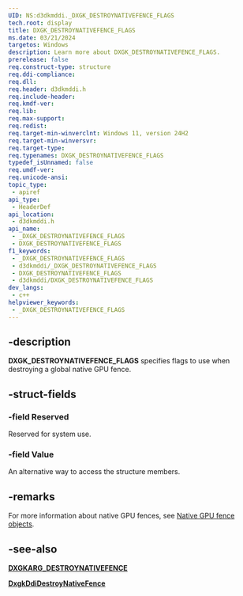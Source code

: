 ```yaml
---
UID: NS:d3dkmddi._DXGK_DESTROYNATIVEFENCE_FLAGS
tech.root: display
title: DXGK_DESTROYNATIVEFENCE_FLAGS
ms.date: 03/21/2024
targetos: Windows
description: Learn more about DXGK_DESTROYNATIVEFENCE_FLAGS.
prerelease: false
req.construct-type: structure
req.ddi-compliance: 
req.dll: 
req.header: d3dkmddi.h
req.include-header: 
req.kmdf-ver: 
req.lib: 
req.max-support: 
req.redist: 
req.target-min-winverclnt: Windows 11, version 24H2
req.target-min-winversvr: 
req.target-type: 
req.typenames: DXGK_DESTROYNATIVEFENCE_FLAGS
typedef_isUnnamed: false
req.umdf-ver: 
req.unicode-ansi: 
topic_type:
 - apiref
api_type:
 - HeaderDef
api_location:
 - d3dkmddi.h
api_name:
 - _DXGK_DESTROYNATIVEFENCE_FLAGS
 - DXGK_DESTROYNATIVEFENCE_FLAGS
f1_keywords:
 - _DXGK_DESTROYNATIVEFENCE_FLAGS
 - d3dkmddi/_DXGK_DESTROYNATIVEFENCE_FLAGS
 - DXGK_DESTROYNATIVEFENCE_FLAGS
 - d3dkmddi/DXGK_DESTROYNATIVEFENCE_FLAGS
dev_langs:
 - c++
helpviewer_keywords:
 - _DXGK_DESTROYNATIVEFENCE_FLAGS
---
```


## -description

**DXGK_DESTROYNATIVEFENCE_FLAGS** specifies flags to use when destroying a global native GPU fence.

## -struct-fields

### -field Reserved

Reserved for system use.

### -field Value

An alternative way to access the structure members.

## -remarks

For more information about native GPU fences, see [Native GPU fence objects](/windows-hardware/drivers/display/native-gpu-fence-objects).

## -see-also

[**DXGKARG_DESTROYNATIVEFENCE**](ns-d3dkmddi-dxgkarg_destroynativefence.md)

[**DxgkDdiDestroyNativeFence**](nc-d3dkmddi-dxgkddi_destroynativefence.md)
